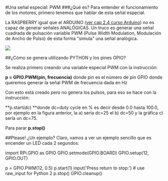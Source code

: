 #Una señal especial: PWM
###¿Qué es?
Para entender el funcionamiento de los motores, primero tenemos que hablar de esta señal especial.

La RASPBERRY igual que el ARDUINO ([ver cap 2.4 curso Arduino](https://catedu.gitbooks.io/programa-arduino-mediante-codigo/content/un_caso_especial_seales_pwm.html)) no es capaz de generar señales ANALÓGICAS. Un truco es generar una señal cuadrada de pulsación variable PWM (Pulse Width Modulation, Modulación de Ancho de Pulso) de esta forma "simula" una señal analógica.

![](https://catedu.gitbooks.io/programa-arduino-mediante-codigo/content/img/Captura_de_pantalla_2015-05-19_a_las_14.18.40.png)

##¿Cómo se genera utilizando PYTHON y los pines GPIO?

Se realiza primero creando una variable especial PWM con la instrucción:

**p = GPIO.PWM(pin, frecuencia)** donde pin es el número de pin GPIO donde queremos generar la señal PWM de frecuencia dada en Hz

Con esto está creado pero no genera los pulsos, para eso se hace con la instrucción:

**p.start(dc) **donde dc=duty cycle en % es decir desde 0.0 hasta 100.0, por ejemplo en la figura anterior, la a) sería dc=25 el b) dc=50 y la gráfica c) sería un dc=75.

Para parar **p.stop()**

##Please! ¿Un ejemplo?
Claro, vamos a ver un ejemplo sencillo que es encender un LED  cada 2 segundos:

import RPi.GPIO as GPIO
GPIO.setmode(GPIO.BOARD)
GPIO.setup(12, GPIO.OUT)

p = GPIO.PWM(12, 0.5)
p.start(1)
input('Press return to stop:')   # use raw_input for Python 2
p.stop()
GPIO.cleanup()

